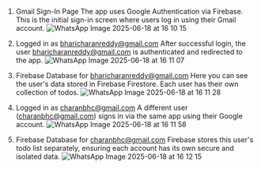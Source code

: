 1. Gmail Sign-In Page
The app uses Google Authentication via Firebase. 
This is the initial sign-in screen where users log in using their Gmail account.
![WhatsApp Image 2025-06-18 at 16 10 15](https://github.com/user-attachments/assets/e798183e-0b53-419e-be28-2c9b5c5f2136)


2. Logged in as bharicharanreddy@gmail.com
After successful login, the user bharicharanreddy@gmail.com is authenticated and redirected to the app.
![WhatsApp Image 2025-06-18 at 16 11 07](https://github.com/user-attachments/assets/6b8020e7-6795-4a20-a74b-e204e16e611a)


3. Firebase Database for bharicharanreddy@gmail.com
Here you can see the user's data stored in Firebase Firestore. Each user has their own collection of todos.
![WhatsApp Image 2025-06-18 at 16 11 28](https://github.com/user-attachments/assets/7f5346f4-e560-4d23-883d-5c71032a4ec5)


4. Logged in as charanbhc@gmail.com
A different user (charanbhc@gmail.com) signs in via the same app using their Google account.
![WhatsApp Image 2025-06-18 at 16 11 58](https://github.com/user-attachments/assets/0a561601-3180-4c5d-86fc-1a295238ccc1)


5. Firebase Database for charanbhc@gmail.com
Firebase stores this user's todo list separately, ensuring each account has its own secure and isolated data.
![WhatsApp Image 2025-06-18 at 16 12 15](https://github.com/user-attachments/assets/13fe5f24-4e07-43ca-91bc-272a211f85c1)

